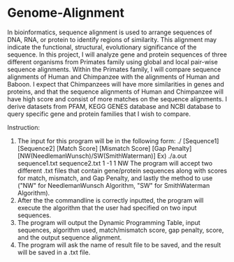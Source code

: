 # Genome-Alignment

In bioinformatics, sequence alignment is used to arrange sequences of DNA, RNA, or protein to identify regions of similarity. This alignment may indicate the functional, structural, evolutionary significance of the sequence. In this project, I will analyze gene and protein sequences of three  different organisms from Primates family using global and local pair-wise sequence alignments. Within the Primates family, I will compare sequence alignments of Human and Chimpanzee with the alignments of Human and Baboon. I expect that Chimpanzees will have more similarities in genes and proteins, and that the sequence alignments of Human and Chimpanzee will have high score and consist of more matches on the sequence alignments. I derive datasets from PFAM, KEGG GENES database and NCBI database to query specific gene and protein families that I wish to compare.

Instruction:
1. The input for this program will be in the following form:
   ./<program> [Sequence1] [Sequence2] [Match Score] [Mismatch Score] [Gap Penalty] [NW(NeedlemanWunsch)/SW(SmithWaterman)]
   Ex) ./a.out sequence1.txt sequence2.txt 1 -1 1 NW
   The program will accept two different .txt files that contain gene/protein sequences along with scores for match, mismatch, and Gap Penalty, 
   and lastly the method to use ("NW" for NeedlemanWunsch Algorithm, "SW" for SmithWaterman Algorithm).
2. After the the commandline is correctly inputted, the program will execute the algorithm that the user had specified on two input sequences.
3. The program will output the Dynamic Programming Table, input sequences, algorithm used, match/mismatch score, gap penalty, score, and the 
   output sequence alignment.
4. The program will ask the name of result file to be saved, and the result will be saved in a <name>.txt file.
